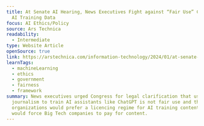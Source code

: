 ```yaml
---
title: At Senate AI Hearing, News Executives Fight against “Fair Use” Claims for
  AI Training Data
focus: AI Ethics/Policy
source: Ars Technica
readability:
  - Intermediate
type: Website Article
openSource: true
link: https://arstechnica.com/information-technology/2024/01/at-senate-ai-hearing-news-executives-fight-against-fair-use-claims-for-ai-training-data/
learnTags:
  - machineLearning
  - ethics
  - government
  - fairness
  - framework
summary: News executives urged Congress for legal clarification that using
  journalism to train AI assistants like ChatGPT is not fair use and that news
  organizations would prefer a licencing regime for AI training content that
  would force Big Tech companies to pay for content.
---
```

